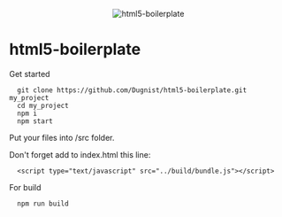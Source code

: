 <p align="center">
  <img src="http://www.logicstudio.net/spa/wp-content/uploads/2013/05/LogicStudio_HTML5.png" alt="html5-boilerplate" />
</p>

# html5-boilerplate

Get started

```
  git clone https://github.com/Dugnist/html5-boilerplate.git my_project
  cd my_project
  npm i
  npm start
```

Put your files into /src folder.

Don't forget add to index.html this line:
```
  <script type="text/javascript" src="../build/bundle.js"></script>
```

For build

```
  npm run build
```
